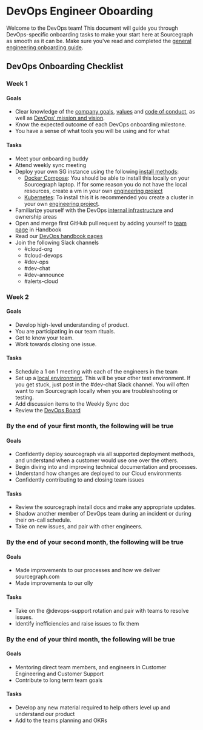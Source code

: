 # DevOps Engineer Oboarding

Welcome to the DevOps team! This document will guide you through DevOps-specific onboarding tasks to make your start here at Sourcegraph as smooth as it can be. Make sure you've read and completed the [general engineering onboarding guide](../../people-ops/../onboarding/software-engineer-onboarding.md).

## DevOps Onboarding Checklist

### Week 1

#### Goals

- Clear knowledge of the [company goals](../../../../company/goals/index.md), [values](../../../../company/values.md) and [code of conduct](../../../../communication/code_of_conduct.md), as well as [DevOps' mission and vision](index.md).
- Know the expected outcome of each DevOps onboarding milestone.
- You have a sense of what tools you will be using and for what

#### Tasks

- Meet your onboarding buddy
- Attend weekly sync meeting
- Deploy your own SG instance using the following [install methods](https://docs.sourcegraph.com/admin/install):
  - [Docker Compose](https://docs.sourcegraph.com/admin/install/docker-compose): You should be able to install this locally on your Sourcegraph laptop. If for some reason you do not have the local resources, create a vm in your own [engineering project](../../../engineering/environments.md)
  - [Kubernetes](https://docs.sourcegraph.com/admin/install/kubernetes): To install this it is recommended you create a cluster in your own [engineering project](../../../engineering/environments.md).
- Familiarize yourself with the DevOps [internal infrastructure](./internal_infrastructure.md) and ownership areas
- Open and merge first GitHub pull request by adding yourself to [team page](../../../../handbook/editing/add-yourself-to-team-page.md) in Handbook
- Read our [DevOps handbook pages](index.md)
- Join the following Slack channels
  - #cloud-org
  - #cloud-devops
  - #dev-ops
  - #dev-chat
  - #dev-announce
  - #alerts-cloud

### Week 2

#### Goals

- Develop high-level understanding of product.
- You are participating in our team rituals.
- Get to know your team.
- Work towards closing one issue.

#### Tasks

- Schedule a 1 on 1 meeting with each of the engineers in the team
- Set up a [local environment](https://docs.sourcegraph.com/dev/getting-started). This will be your other test environment. If you get stuck, just post in the #dev-chat Slack channel. You will often want to run Sourcegraph locally when you are troubleshooting or testing.
- Add discussion items to the Weekly Sync doc
- Review the [DevOps Board](https://github.com/orgs/sourcegraph/projects/220)

### By the end of your first month, the following will be true

#### Goals

- Confidently deploy sourcegraph via all supported deployment methods, and understand when a customer would use one over the others.
- Begin diving into and improving technical documentation and processes.
- Understand how changes are deployed to our Cloud environments
- Confidently contributing to and closing team issues

#### Tasks

- Review the sourcegraph install docs and make any appropriate updates.
- Shadow another member of DevOps team during an incident or during their on-call schedule.
- Take on new issues, and pair with other engineers.

### By the end of your second month, the following will be true

#### Goals

- Made improvements to our processes and how we deliver sourcegraph.com
- Made improvements to our olly

#### Tasks

- Take on the @devops-support rotation and pair with teams to resolve issues.
- Identify inefficiencies and raise issues to fix them

### By the end of your third month, the following will be true

#### Goals

- Mentoring direct team members, and engineers in Customer Engineering and Customer Support
- Contribute to long term team goals

#### Tasks

- Develop any new material required to help others level up and understand our product
- Add to the teams planning and OKRs
